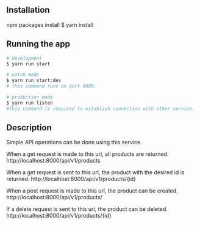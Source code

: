 
## Installation
npm packages install
  $ yarn install

## Running the app

```bash
# development
$ yarn run start

# watch mode
$ yarn run start:dev
# this command runs on port 8000.

# production mode
$ yarn run listen
#this command is required to establish connection with other service.
```

## Description
Simple API operations can be done using this service.

When a get request is made to this url, all products are returned.
  http://localhost:8000/api/v1/products

When a get request is sent to this url, the product with the desired id is returned.
   http://localhost:8000/api/v1/products/{id}

When a post request is made to this url, the product can be created.
  http://localhost:8000/api/v1/products/

If a delete request is sent to this url, the product can be deleted.
  http://localhost:8000/api/v1/products/{id}
